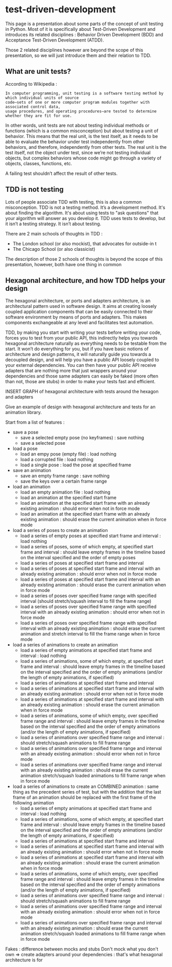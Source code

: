# test-driven-development

This page is a presentation about some parts of the concept of unit testing in Python. Most of it is specifically about Test-Driven Development and introduces its related disciplines : Behavior Driven Development (BDD) and Acceptance Test-Driven Development (ATDD).

Those 2 related disciplines however are beyond the scope of this presentation, so we will just introduce them and their relation to TDD.

## What are unit tests?
According to Wikipedia : 


    In computer programming, unit testing is a software testing method by which individual units of source
    code—sets of one or more computer program modules together with associated control data,
    usage procedures, and operating procedures—are tested to determine whether they are fit for use.

In other words, unit tests are not about testing individual methods or functions (which is a common misconception) but about testing a unit of behavior. This means that the real unit, is the test itself, as it needs to be able to evaluate the behavior under test independently from other behaviors, and therefore, independently from other tests. The real unit is the test itself, not the object under test, since we’re not testing individual objects, but complex behaviors whose code might go through a variety of objects, classes, functions, etc.

A failing test shouldn’t affect the result of other tests.

## TDD is not testing
Lots of people associate TDD with testing, this is also a common misconception. TDD is not a testing method. It’s a development method. It's about finding the algorithm. It's about using tests to "ask questions" that your algorithm will answer as you develop it.
TDD uses tests to develop, but it isn’t a testing strategy. It isn’t about testing.

There are 2 main schools of thoughts in TDD :

* The London school (or also mockist), that advocates for outside-in t
* The Chicago School (or also classicist)

The description of those 2 schools of thoughts is beyond the scope of this presentation, however, both have one thing in common

## Hexagonal architecture, and how TDD helps your design
The hexagonal architecture, or ports and adapters architecture, is an architectural pattern used in software design. It aims at creating loosely coupled application components that can be easily connected to their software environment by means of ports and adapters. This makes components exchangeable at any level and facilitates test automation.

TDD, by making you start with writing your tests before writing your code, forces you to test from your public API, this indirectly helps you towards hexagonal architecture naturally as everything needs to be testable from the start. It won’t do everything for you, but if you have basic notions of architecture and design patterns, it will naturally guide you towards a decoupled design, and will help you have a public API loosely coupled to your external dependencies.
You can then have your public API receive adapters that are nothing more that just wrappers around your dependencies and those same adapters can easily be faked (more often than not, those are stubs) in order to make your tests fast and efficient.

 

INSERT GRAPH of hexagonal architecture with tests around the hexagon and adapters

Give an example of design with hexagonal architecture and tests for an animation library.

Start from a list of features : 

* save a pose
  * save a selected empty pose (no keyframes) : save nothing
  * save a selected pose
* load a pose
  * load an empy pose (empty file) : load nothing
  * load a corrupted file : load nothing
  * load a single pose : load the pose at specified frame
* save an animation
  * save an empty frame range : save nothing 
  * save the keys over a certain frame range
* load an animation
  * load an empty animation file : load nothing
  * load an animation at the specified start frame
  * load an animation at the specified start frame with an already existing animation : should error when not in force mode
  * load an animation at the specified start frame with an already existing animation : should erase the current animation when in force mode
* load a series of poses to create an animation
  * load a series of empty poses at specified start frame and interval : load nothing
  * load a series of poses, some of which empty, at specified start frame and interval : should leave empty frames in the timeline based on the interval specified and the order of empty poses
  * load a series of poses at specified start frame and interval
  * load a series of poses at specified start frame and interval with an already existing animation : should error when not in force mode
  * load a series of poses at specified start frame and interval with an already existing animation : should erase the current animation when in force mode
  * load a series of poses over specified frame range with specified interval (should stretch/squash interval to fill the frame range)
  * load a series of poses over specified frame range with specified interval with an already existing animation : should error when not in force mode
  * load a series of poses over specified frame range with specified interval with an already existing animation : should erase the current animation and stretch interval to fill the frame range when in force mode
* load a series of animations to create an animation
  * load a series of empty animations at specified start frame and interval : load nothing
  * load a series of animations, some of which empty, at specified start frame and interval : should leave empty frames in the timeline based on the interval specified and the order of empty animations (and/or the length of empty animations, if specified)
  * load a series of animations at specified start frame and interval
  * load a series of animations at specified start frame and interval with an already existing animation : should error when not in force mode
  * load a series of animations at specified start frame and interval with an already existing animation : should erase the current animation when in force mode
  * load a series of animations, some of which empty, over specified frame range and interval : should leave empty frames in the timeline based on the interval specified and the order of empty animations (and/or the length of empty animations, if specified)
  * load a series of animations over specified frame range and interval : should stretch/squash animations to fill frame range
  * load a series of animations over specified frame range and interval with an already existing animation : should error when not in force mode
  * load a series of animations over specified frame range and interval with an already existing animation : should erase the current animation stretch/squash loaded animations to fill frame range when in force mode
* load a series of animations to create an COMBINED animation : same thing as the precedent series of test, but with the addition that the last frame of an animation should be replaced with the first frame of the following animation
  * load a series of empty animations at specified start frame and interval : load nothing
  * load a series of animations, some of which empty, at specified start frame and interval : should leave empty frames in the timeline based on the interval specified and the order of empty animations (and/or the length of empty animations, if specified)
  * load a series of animations at specified start frame and interval
  * load a series of animations at specified start frame and interval with an already existing animation : should error when not in force mode
  * load a series of animations at specified start frame and interval with an already existing animation : should erase the current animation when in force mode
  * load a series of animations, some of which empty, over specified frame range and interval : should leave empty frames in the timeline based on the interval specified and the order of empty animations (and/or the length of empty animations, if specified)
  * load a series of animations over specified frame range and interval : should stretch/squash animations to fill frame range
  * load a series of animations over specified frame range and interval with an already existing animation : should error when not in force mode
  * load a series of animations over specified frame range and interval with an already existing animation : should erase the current animation stretch/squash loaded animations to fill frame range when in force mode

Fakes : difference between mocks and stubs
Don't mock what you don't own => create adapters around your dependencies : that's what hexagonal architecture is for
